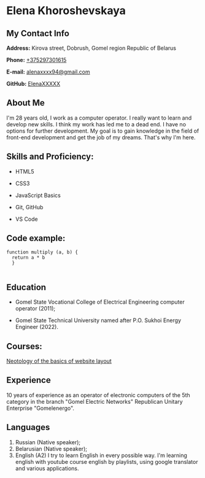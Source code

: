 # Elena Khoroshevskaya #

## **My Contact Info** ## 

**Address:** Kirova street, Dobrush, Gomel region Republic of Belarus 

**Phone:** [+375297301615](+375297301615)

**E-mail:** alenaxxxx94@gmail.com 

**GitHub:** [ElenaXXXXX](https://github.com/ElenaXXXXX)

## **About Me** ## 

I'm 28 years old, I work as a computer operator. I really want to learn and develop new skills. I think
                my work has led me to a dead end. I have no options for further development. My goal is to gain
                knowledge in the field of front-end development and get the job of my dreams. That's why I'm here.

## **Skills and Proficiency:** ## 

* HTML5 

* CSS3 

* JavaScript Basics 

* Git, GitHub 

* VS Code 

 

## **Code example:** ## 

```
function multiply (a, b) {
  return a * b
  }
  
```
 

## **Education** ## 

* Gomel State Vocational College of Electrical Engineering 
computer operator (2011); 

* Gomel State Technical University named after P.O. Sukhoi 
Energy Engineer (2022). 

## **Courses:** ## 
[Neotology of the basics of website layout](https://netology.ru/programs/html-css-base)

## **Experience** ## 

10 years of experience as an operator of electronic computers of the 5th category in the branch "Gomel Electric Networks" Republican Unitary Enterprise "Gomelenergo".

## **Languages** ## 

1. Russian (Native speaker);
1. Belarusian (Native speaker);
1. English (A2) I try to learn English in every possible way. I'm learning english with youtube course english by playlists, using google translator and various applications.
